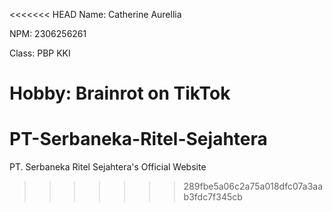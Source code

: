 <<<<<<< HEAD
Name: Catherine Aurellia

NPM: 2306256261

Class: PBP KKI

Hobby: Brainrot on TikTok
=======
# PT-Serbaneka-Ritel-Sejahtera
PT. Serbaneka Ritel Sejahtera's Official Website
>>>>>>> 289fbe5a06c2a75a018dfc07a3aab3fdc7f345cb
